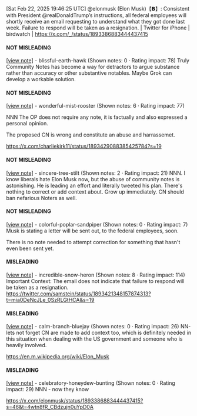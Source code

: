 [Sat Feb 22, 2025 19:46:25 UTC] @elonmusk (Elon Musk)【𝗕】: Consistent with President @realDonaldTrump’s instructions, all federal employees will shortly receive an email requesting to understand what they got done last week. Failure to respond will be taken as a resignation. | Twitter for iPhone | birdwatch | https://x.com/_/status/1893386883444437415

#### NOT MISLEADING

[[view note]](https://x.com/i/birdwatch/n/1893500787084464381) - blissful-earth-hawk (Shown notes: 0 · Rating impact: 78)
Truly Community Notes has become a way for detractors to argue substance rather than accuracy or other substantive notables. Maybe Grok can develop a workable solution. 

#### NOT MISLEADING

[[view note]](https://x.com/i/birdwatch/n/1893494454817821122) - wonderful-mist-rooster (Shown notes: 6 · Rating impact: 77)

NNN
The OP does not require any note, it is factually and also expressed a personal opinion. 

The proposed CN is wrong and constitute an abuse and harrassemet.

https://x.com/charliekirk11/status/1893429088385425784?s=19

#### NOT MISLEADING

[[view note]](https://x.com/i/birdwatch/n/1893445657014259836) - sincere-tree-stilt (Shown notes: 2 · Rating impact: 21)
NNN. I know liberals hate Elon Musk now, but the abuse of community notes is astonishing. He is leading an effort and literally tweeted his plan. There's nothing to correct or add context about. Grow up immediately. CN should ban nefarious Noters as well.

#### NOT MISLEADING

[[view note]](https://x.com/i/birdwatch/n/1893433540462645316) - colorful-poplar-sandpiper (Shown notes: 0 · Rating impact: 7)
Musk is stating a letter will be sent out, to the federal employees, soon.

There is no note needed to attempt correction for something that hasn't even been sent yet.

#### MISLEADING

[[view note]](https://x.com/i/birdwatch/n/1893428543356641315) - incredible-snow-heron (Shown notes: 8 · Rating impact: 114)
Important Context: The email does not indicate that failure to respond will be taken as a resignation.
https://twitter.com/samstein/status/1893421348157874313?t=mia0DeNcJLe_0SzRLGtHCA&s=19

#### MISLEADING

[[view note]](https://x.com/i/birdwatch/n/1893570287771267545) - calm-branch-bluejay (Shown notes: 0 · Rating impact: 26)
NN- lets not forget CN are made to add context too, which is definitely needed in this situation when dealing with the US government and someone who is heavily involved.

https://en.m.wikipedia.org/wiki/Elon_Musk

#### MISLEADING

[[view note]](https://x.com/i/birdwatch/n/1893444009898713476) - celebratory-honeydew-bunting (Shown notes: 0 · Rating impact: 29)
NNN - now they know 

https://x.com/elonmusk/status/1893386883444437415?s=46&t=4wtn8fR_CBdzujn0uYpD0A
